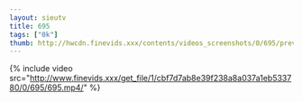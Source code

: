```yaml
--- 
layout: sieutv
title: 695
tags: ["0k"]
thumb: http://hwcdn.finevids.xxx/contents/videos_screenshots/0/695/preview.mp4.jpg
---
```

{% include video src="http://www.finevids.xxx/get_file/1/cbf7d7ab8e39f238a8a037a1eb533780/0/695/695.mp4/" %} 
